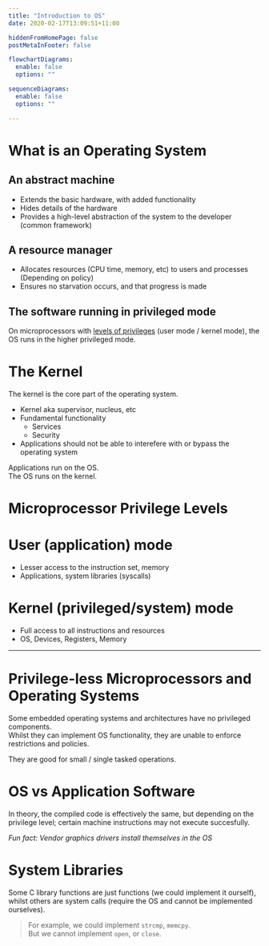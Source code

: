 ```yaml
---
title: "Introduction to OS"
date: 2020-02-17T13:09:51+11:00

hiddenFromHomePage: false
postMetaInFooter: false

flowchartDiagrams:
  enable: false
  options: ""

sequenceDiagrams: 
  enable: false
  options: ""

---
```


# What is an Operating System

## An abstract machine

* Extends the basic hardware, with added functionality
* Hides details of the hardware
* Provides a high-level abstraction of the system to the developer (common framework)

## A resource manager

* Allocates resources (CPU time, memory, etc) to users and processes (Depending on policy)
* Ensures no starvation occurs, and that progress is made

## The software running in privileged mode

On microprocessors with [levels of privileges](#microprocessor-privilege-levels) (user mode / kernel mode), the OS runs in the higher privileged mode.

# The Kernel

The kernel is the core part of the operating system.

* Kernel aka supervisor, nucleus, etc
* Fundamental functionality
  * Services
  * Security
* Applications should not be able to interefere with or bypass the operating system

Applications run on the OS.  
The OS runs on the kernel.  

# Microprocessor Privilege Levels

# User (application) mode

* Lesser access to the instruction set, memory
* Applications, system libraries (syscalls)


# Kernel (privileged/system) mode

* Full access to all instructions and resources
* OS, Devices, Registers, Memory

---

# Privilege-less Microprocessors and Operating Systems

Some embedded operating systems and architectures have no privileged components.  
Whilst they can implement OS functionality, they are unable to enforce restrictions and policies.  

They are good for small / single tasked operations.

# OS vs Application Software

In theory, the compiled code is effectively the same, but depending on the privilege level; certain machine instructions may not execute succesfully.

_Fun fact: Vendor graphics drivers install themselves in the OS_

# System Libraries

Some C library functions are just functions (we could implement it ourself), whilst others are system calls (require the OS and cannot be implemented ourselves).

> For example, we could implement `strcmp`, `memcpy`.  
> But we cannot implement `open`, or `close`.

